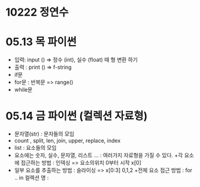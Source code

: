 # 10222 정연수
# 05.13 목 파이썬
+ 입력: input () => 정수 (int), 실수 (float) 때 형 변환 하기 
+ 출력 : print () => f-string
+ if문
+ for문 : 반복문 => range()
+ while문
# 05.14 금 파이썬 (컬렉션 자료형)
+ 문자열(str) : 문자들의 모임
+ count , split, len, join, upper, replace, index
+ list : 요소들의 모임
 + 요소에는 숫자, 실수, 문자열, 리스트 ... : 여러가지 자료형을 가질 수 있다. 
 +각 요소에 접근하는 방법 : 인덱싱 => 요소의위치 0부터 시작 x[0]
 + 일부 요소를 추출하는 방법 : 슬라이싱 => x[0:3] 0,1,2
 +전체 요소 접근 방법 : for .. in 컬렉션 명 :
